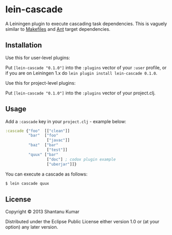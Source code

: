 # lein-cascade

A Leiningen plugin to execute cascading task dependencies. This is vaguely
similar to <a href="http://en.wikipedia.org/wiki/Make_(software)">Makefiles</a>
and [Ant](http://ant.apache.org/) target dependencies.

## Installation

Use this for user-level plugins:

Put `[lein-cascade "0.1.0"]` into the `:plugins` vector of your
`:user` profile, or if you are on Leiningen 1.x do `lein plugin install
lein-cascade 0.1.0`.

Use this for project-level plugins:

Put `[lein-cascade "0.1.0"]` into the `:plugins` vector of your project.clj.

## Usage

Add a `:cascade` key in your `project.clj` - example below:

```clojure
:cascade {"foo"  [["clean"]]
          "bar"  ["foo"
                  ["javac"]]
          "baz"  ["bar"
                  ["test"]]
          "quux" ["bar"
                  ["doc"] ; codox plugin example
                  ["uberjar"]]}
```

You can execute a cascade as follows:

```bash
$ lein cascade quux
```

## License

Copyright © 2013 Shantanu Kumar

Distributed under the Eclipse Public License either version 1.0 or (at
your option) any later version.

